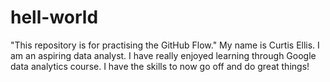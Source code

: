 # hell-world
 "This repository is for practising the GitHub Flow."
My name is Curtis Ellis. I am an aspiring data analyst. I have really enjoyed learning through Google data analytics course.
I have the skills to now go off and do great things!
